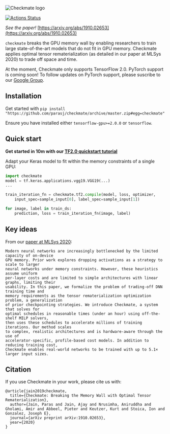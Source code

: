 ![Checkmate logo](https://checkmateai.github.io/img/dark_logo.png)

[![Actions Status](https://github.com/parasj/checkmate/workflows/Python%20package%20testsuite%20(checkmate)/badge.svg)](https://github.com/parasj/checkmate/actions)

*See the paper!* [https://arxiv.org/abs/1910.02653](https://arxiv.org/abs/1910.02653)

`checkmate` breaks the GPU memory wall by enabling researchers to train large state-of-the-art models that do not fit in GPU memory. Checkmate applies optimal tensor rematerialization (as detailed in our paper at MLSys 2020) to trade off space and time.

At the moment, Checkmate only supports TensorFlow 2.0. PyTorch support is coming soon! To follow updates on PyTorch support, please suscribe to our [Google Group](https://groups.google.com/forum/#!forum/checkmate-dev).

## Installation
Get started with `pip install "https://github.com/parasj/checkmate/archive/master.zip#egg=checkmate"`

Ensure you have installed either `tensorflow-gpu>=2.0.0` or `tensorflow`.

## Quick start
**Get started in 10m with our [TF2.0 quickstart tutorial](https://colab.research.google.com/github/parasj/checkmate/blob/master/tutorials/tutorial_basic_tf2_example.ipynb)**

Adapt your Keras model to fit within the memory constraints of a single GPU:
```python
import checkmate
model = tf.keras.applications.vgg19.VGG19(...)
...

train_iteration_fn = checkmate.tf2.compile(model, loss, optimizer,
    input_spec=sample_input[0], label_spec=sample_input[1])

for image, label in train_ds:
    prediction, loss = train_iteration_fn(image, label)
```

## Key ideas
From our [paper at MLSys 2020](https://arxiv.org/abs/1910.02653):
```
Modern neural networks are increasingly bottlenecked by the limited capacity of on-device
GPU memory. Prior work explores dropping activations as a strategy to scale to larger
neural networks under memory constraints. However, these heuristics assume uniform
per-layer costs and are limited to simple architectures with linear graphs, limiting their
usability. In this paper, we formalize the problem of trading-off DNN training time and
memory requirements as the tensor rematerialization optimization problem, a generalization
of prior checkpointing strategies. We introduce Checkmate, a system that solves for
optimal schedules in reasonable times (under an hour) using off-the-shelf MILP solvers,
then uses these schedules to accelerate millions of training iterations. Our method scales
to complex, realistic architectures and is hardware-aware through the use of
accelerator-specific, profile-based cost models. In addition to reducing training cost,
Checkmate enables real-world networks to be trained with up to 5.1× larger input sizes.
```


## Citation
If you use Checkmate in your work, please cite us with:
```
@article{jain2019checkmate,
  title={Checkmate: Breaking the Memory Wall with Optimal Tensor Rematerialization},
  author={Jain, Paras and Jain, Ajay and Nrusimha, Aniruddha and Gholami, Amir and Abbeel, Pieter and Keutzer, Kurt and Stoica, Ion and Gonzalez, Joseph E},
  journal={arXiv preprint arXiv:1910.02653},
  year={2020}
}
```
